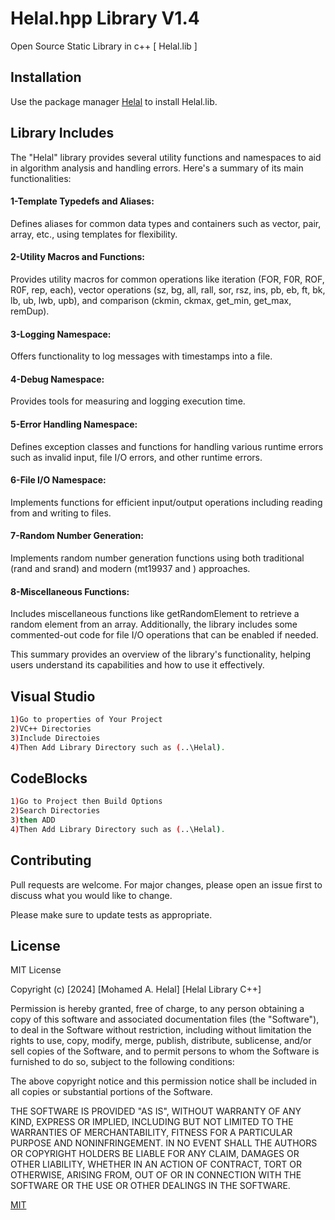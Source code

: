 # Helal.hpp Library V1.4
Open Source Static Library in c++  [ Helal.lib  ]
## Installation

Use the package manager [Helal](https://github.com/maq77/Helal_hpp_Library) to install Helal.lib.

## Library Includes
The "Helal" library provides several utility functions and namespaces to aid in algorithm analysis and handling errors. Here's a summary of its main functionalities:

#### 1-Template Typedefs and Aliases:

Defines aliases for common data types and containers such as vector, pair, array, etc., using templates for flexibility.
#### 2-Utility Macros and Functions:

Provides utility macros for common operations like iteration (FOR, F0R, ROF, R0F, rep, each), vector operations (sz, bg, all, rall, sor, rsz, ins, pb, eb, ft, bk, lb, ub, lwb, upb), and comparison (ckmin, ckmax, get_min, get_max, remDup).
#### 3-Logging Namespace:

Offers functionality to log messages with timestamps into a file.
#### 4-Debug Namespace:

Provides tools for measuring and logging execution time.
#### 5-Error Handling Namespace:

Defines exception classes and functions for handling various runtime errors such as invalid input, file I/O errors, and other runtime errors.
#### 6-File I/O Namespace:

Implements functions for efficient input/output operations including reading from and writing to files.
#### 7-Random Number Generation:

Implements random number generation functions using both traditional (rand and srand) and modern (mt19937 and <random>) approaches.
#### 8-Miscellaneous Functions:

Includes miscellaneous functions like getRandomElement to retrieve a random element from an array.
Additionally, the library includes some commented-out code for file I/O operations that can be enabled if needed.

This summary provides an overview of the library's functionality, helping users understand its capabilities and how to use it effectively.

## Visual Studio
```bash
1)Go to properties of Your Project
2)VC++ Directories
3)Include Directoies
4)Then Add Library Directory such as (..\Helal).
```
## CodeBlocks
```bash
1)Go to Project then Build Options
2)Search Directories
3)then ADD
4)Then Add Library Directory such as (..\Helal).
```

## Contributing

Pull requests are welcome. For major changes, please open an issue first
to discuss what you would like to change.

Please make sure to update tests as appropriate.

## License
MIT License

Copyright (c) [2024] [Mohamed A. Helal] [Helal Library C++]

Permission is hereby granted, free of charge, to any person obtaining a copy
of this software and associated documentation files (the "Software"), to deal
in the Software without restriction, including without limitation the rights
to use, copy, modify, merge, publish, distribute, sublicense, and/or sell
copies of the Software, and to permit persons to whom the Software is
furnished to do so, subject to the following conditions:

The above copyright notice and this permission notice shall be included in all
copies or substantial portions of the Software.

THE SOFTWARE IS PROVIDED "AS IS", WITHOUT WARRANTY OF ANY KIND, EXPRESS OR
IMPLIED, INCLUDING BUT NOT LIMITED TO THE WARRANTIES OF MERCHANTABILITY,
FITNESS FOR A PARTICULAR PURPOSE AND NONINFRINGEMENT. IN NO EVENT SHALL THE
AUTHORS OR COPYRIGHT HOLDERS BE LIABLE FOR ANY CLAIM, DAMAGES OR OTHER
LIABILITY, WHETHER IN AN ACTION OF CONTRACT, TORT OR OTHERWISE, ARISING FROM,
OUT OF OR IN CONNECTION WITH THE SOFTWARE OR THE USE OR OTHER DEALINGS IN THE
SOFTWARE.

[MIT](https://choosealicense.com/licenses/mit/)
